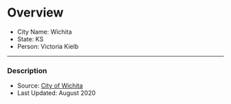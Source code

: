 # Overview

- City Name: Wichita
- State: KS
- Person: Victoria Kielb

---

### Description

+ Source: [City of Wichita](https://data-cityofwichita.hub.arcgis.com/datasets/69f4c2a5236941ceb2bef507d3340bd8/explore?location=37.693221%2C-97.477900%2C11.14)
+ Last Updated: August 2020
